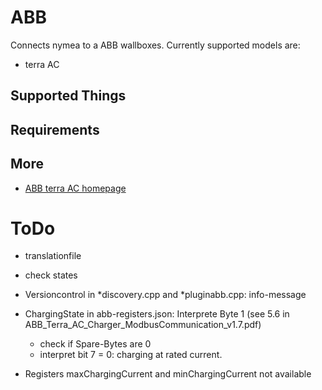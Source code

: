 # ABB 

Connects nymea to a ABB wallboxes. Currently supported models are:

* terra AC

## Supported Things

## Requirements

## More 

* [ABB terra AC homepage](https://new.abb.com/ev-charging/de/terra-ac-wandladestation)

# ToDo
- translationfile

- check states

- Versioncontrol in *discovery.cpp and *pluginabb.cpp: info-message

- ChargingState in abb-registers.json: Interprete Byte 1 (see 5.6 in ABB_Terra_AC_Charger_ModbusCommunication_v1.7.pdf)
    + check if Spare-Bytes are 0
    + interpret bit 7 = 0: charging at rated current.

- Registers maxChargingCurrent and minChargingCurrent not available